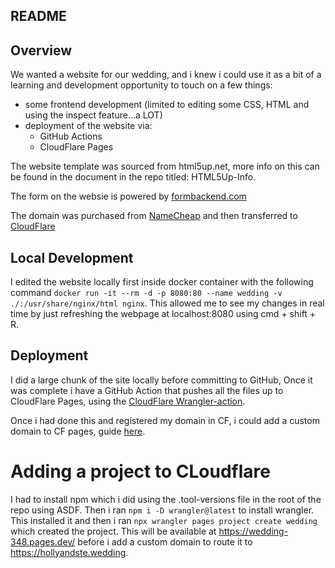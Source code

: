 ## README
## Overview

We wanted a website for our wedding, and i knew i could use it as a bit of a learning and development opportunity to touch on a few things:
- some frontend development (limited to editing some CSS, HTML and using the inspect feature...a LOT)
- deployment of the website via:
    - GitHub Actions
    - CloudFlare Pages


The website template was sourced from html5up.net, more info on this can be found in the document in the repo titled: HTML5Up-Info. 

The form on the websie is powered by [formbackend.com](https://www.formbackend.com/)

The domain was purchased from [NameCheap](https://www.namecheap.com/) and then transferred to [CloudFlare](https://www.cloudflare.com/en-gb/)

## Local Development
I edited the website locally first inside docker container with the following command `docker run -it --rm -d -p 8080:80 --name wedding -v ./:/usr/share/nginx/html nginx`.
This allowed me to see my changes in real time by just refreshing the webpage at localhost:8080 using cmd + shift + R. 

## Deployment
I did a large chunk of the site locally before committing to GitHub, Once it was complete i have a GitHub Action that pushes all the files up to CloudFlare Pages, using the [CloudFlare Wrangler-action](https://github.com/cloudflare/wrangler-action).

Once i had done this and registered my domain in CF, i could add a custom domain to CF pages, guide [here](https://developers.cloudflare.com/pages/configuration/custom-domains/).

# Adding a project to CLoudflare 

I had to install npm which i did using the .tool-versions file in the root of the repo using ASDF. Then i ran `npm i -D wrangler@latest` to install wrangler. This installed it and then i ran `npx wrangler pages project create wedding` which created the project. This will be available at https://wedding-348.pages.dev/ before i add a custom domain to route it to https://hollyandste.wedding. 


